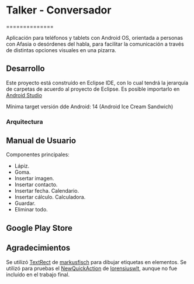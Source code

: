 # Talker - Conversador
==============

Aplicación para teléfonos y tablets con Android OS, orientada a personas con Afasia o desórdenes del habla, para facilitar la comunicación a través de distintas opciones visuales en una pizarra.

## Desarrollo

Este proyecto está construído en Eclipse IDE, con lo cual tendrá la jerarquía de carpetas de acuerdo al proyecto de Eclipse. Es posible importarlo en [Android Studio](https://developer.android.com/sdk/index.html)

Mínima target versión dde Android: 14 (Android Ice Cream Sandwich)

### Arquitectura


## Manual de Usuario

Componentes principales:

* Lápiz.
* Goma.
* Insertar imagen.
* Insertar contacto.
* Insertar fecha. Calendario.
* Insertar cálculo. Calculadora.
* Guardar.
* Eliminar todo.


## Google Play Store

	
## Agradecimientos

Se utilizó [TextRect](https://gist.github.com/markusfisch/2655909) de [markusfisch](https://gist.github.com/markusfisch/) para dibujar etiquetas en elementos.
Se utilizó para pruebas el [NewQuickAction](https://github.com/lorensiuswlt/NewQuickAction) de [lorensiuswlt](https://github.com/lorensiuswlt), aunque no fue incluído en el trabajo final.
